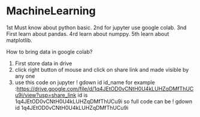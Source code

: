 # MachineLearning 
1st Must know about python basic.
2nd for jupyter use google colab.
3nd First learn about pandas.
4rd learn about numppy.
5th learn about matplotlib.

How to bring data in google colab?
1. First store data in drive 
2. click right button of mouse and click on share link and made visible by any one
3. use this code on jupyter ! gdown id id_name
for example :https://drive.google.com/file/d/1q4JEtOD0vCNtH0U4kLUHZqDMfThUCu9i/view?usp=share_link
id is 1q4JEtOD0vCNtH0U4kLUHZqDMfThUCu9i
so full code can be ! gdown id 1q4JEtOD0vCNtH0U4kLUHZqDMfThUCu9i
